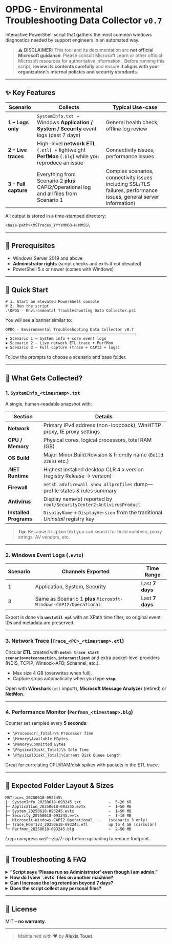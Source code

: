 # OPDG - Environmental Troubleshooting Data Collector `v0.7`
Interactive PowerShell script that gathers the most common windows diagnostics needed by support engineers in an automated way. 


> ⚠️ **DISCLAIMER:** This tool and its documentation are **not official Microsoft guidance**. Please consult Microsoft Learn or other official Microsoft resources for authoritative information.  
> Before running this script, **review its contents carefully** and ensure i**t aligns with your organization's internal policies and security standards**.

---

## ✨ Key Features
| Scenario | Collects | Typical Use-case |
|----------|----------|------------------|
| **1 – Logs only** | `SystemInfo.txt` &nbsp;+ Windows **Application / System / Security** event logs (past 7 days) | General health check; offline log review |
| **2 – Live traces** | High-level **network ETL** (`.etl`) &nbsp;+ lightweight **PerfMon** (`.blg`) while you reproduce an issue | Connectivity issues, performance issues |
| **3 – Full capture** | Everything from Scenario&nbsp;2 **plus** CAPI2/Operational log and all files from Scenario&nbsp;1 | Complex scenarios, connectivity issues including SSL/TLS failures, performance issues, general server information) |

All output is stored in a time-stamped directory:

    <base-path>\MSTraces_YYYYMMDD-HHMMSS\

---

## 🔧 Prerequisites
* Windows Server 2019 and above
* **Administrator rights** (script checks and exits if not elevated)  
* PowerShell 5.x or newer (comes with Windows)  

---

## 🚀 Quick Start


    # 1. Start an elevated PowerShell console
    # 2. Run the script
    .\OPDG - Environmental Troubleshooting Data Collector.ps1

You will see a banner similar to:

    OPDG - Environmental Troubleshooting Data Collector v0.7
    ─────────────────────────────────────────────────────────
    ▪ Scenario 1 – System info + core event logs
    ▪ Scenario 2 – Live network ETL trace + PerfMon
    ▪ Scenario 3 – Full capture (trace + CAPI2 + logs)

Follow the prompts to choose a scenario and base folder.

---

## 📂 What Gets Collected?

### 1. `SystemInfo_<timestamp>.txt`
A single, human-readable snapshot with:

| Section | Details |
|---------|---------|
| **Network** | Primary IPv4 address (non-loopback), WinHTTP proxy, IE proxy settings |
| **CPU / Memory** | Physical cores, logical processors, total RAM (GB) |
| **OS Build** | Major.Minor.Build.Revision & friendly name (`Build 22631` etc.) |
| **.NET Runtime** | Highest installed desktop CLR 4.x version (registry Release → version) |
| **Firewall** | `netsh advfirewall show allprofiles` dump—profile states & rules summary |
| **Antivirus** | Display name(s) reported by `root/SecurityCenter2:AntivirusProduct` |
| **Installed Programs** | `DisplayName` + `DisplayVersion` from the traditional *Uninstall* registry key |

> **Tip:** Because it is plain text you can search for build numbers, proxy strings, AV vendors, etc.

---

### 2. Windows Event Logs (`.evtx`)
| Scenario | Channels Exported | Time Range |
|----------|------------------|------------|
| 1 | Application, System, Security | Last **7 days** |
| 3 | Same as Scenario 1 **plus** `Microsoft-Windows-CAPI2/Operational` | Last **7 days** |

Export is done via **`wevtutil epl`** with an XPath time filter, so original event IDs and metadata are preserved.

---

### 3. Network Trace (`Trace_<PC>_<timestamp>.etl`)
Circular **ETL** created with **`netsh trace start scenario=netconnection,internetclient`** and extra packet-level providers (NDIS, TCPIP, Winsock-AFD, Schannel, etc.).

* Max size 4 GB (overwrites when full).  
* Capture stops automatically when you type **`stop`**.

Open with **Wireshark** (`etl` import), **Microsoft Message Analyzer** (retired) or **NetMon**.

---

### 4. Performance Monitor (`Perfmon_<timestamp>.blg`)
Counter set sampled every **5 seconds**:

* `\Processor(_Total)\% Processor Time`  
* `\Memory\Available MBytes`  
* `\Memory\Committed Bytes`  
* `\PhysicalDisk(_Total)\% Idle Time`  
* `\PhysicalDisk(_Total)\Current Disk Queue Length`  

Great for correlating CPU/RAM/disk spikes with packets in the ETL trace.

---

## 📏 Expected Folder Layout & Sizes

```
MSTraces_20250618-093245\
├─ SystemInfo_20250618-093245.txt            ~  5–20 KB
├─ Application_20250618-093245.evtx          ~  1–50 MB
├─ System_20250618-093245.evtx               ~  1–50 MB
├─ Security_20250618-093245.evtx             ~  1–10 MB
├─ Microsoft-Windows-CAPI2_Operational_...   (scenario 3 only)
├─ Trace_HOST123_20250618-093245.etl         up to 4 GB (circular)
└─ Perfmon_20250618-093245.blg               ~  2–50 MB
```

*Logs compress well*—zip/7-zip before uploading to reduce footprint.

---

## 🐛 Troubleshooting & FAQ

<details>
<summary><strong>“Script says ‘Please run as Administrator’ even though I am admin.”</strong></summary>

Launch PowerShell with **Run as administrator** (title bar shows *Administrator:*).  
Having admin rights in AD does not automatically elevate your shell.
</details>

<details>
<summary><strong>How do I view `.evtx` files on another machine?</strong></summary>

Copy the file and open with **Event Viewer → Action → Open Saved Log…**.  
No need to rename or import.
</details>

<details>
<summary><strong>Can I increase the log retention beyond 7 days?</strong></summary>

Yes—search for the variable **`$logDays`** in the script and adjust it.
</details>

<details>
<summary><strong>Does the script collect any personal files?</strong></summary>

No. It only queries system metadata, registry keys, and Windows logging APIs.  
Nothing from user documents, browser history, etc. is touched.
</details>

---

## 📜 License
MIT – **no warranty**.

---

> Maintained with ❤️ by **Alexis Touet**. 
